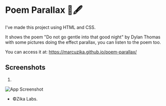 # Poem Parallax 📜🖋

I've made this project using HTML and CSS.

It shows the poem "Do not go gentle into that good night" by Dylan Thomas with some pictures doing the effect parallax, you can listen to the poem too.

You can access it at: https://marcuzika.github.io/poem-parallax/
## Screenshots
1.
![App Screenshot](https://cdn.discordapp.com/attachments/317754915915300865/982767982465937479/unknown.png)

-  ©Zika Labs.
